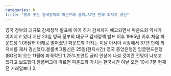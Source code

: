 ```yaml
---
categories: b
title: "영국 잇단 감세정책에 파운드화 급락…37년 만에 최저치 경신"
---
```

영국 정부의 대규모 감세정책 발표에 이어 추가 감세까지 예고되면서 파운드화 약세가 이어지고 있다.지난 23일 영국 정부의 대규모 감세정책 발표 이후 1985년 이후 처음 파운드당 1.09달러 아래로 떨어졌던 파운드화 가치는 이날 아시아 시장에서 37년 만에 최저치를 재차 경신했다.블룸버그통신은 25일(현지시간) 영국 중앙은행인 잉글랜드은행(BOE)이 오는 11월에 파격적인 1.25%포인트 금리 인상에 나설 것이란 전망이 나오고 있다고 보도했다.블룸버그에 따르면 파운드화 가치는 한국시간 이날 오전 10시 7분 현재 전 거래일보다 2.